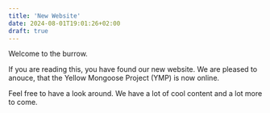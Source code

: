 ```yaml
---
title: 'New Website'
date: 2024-08-01T19:01:26+02:00
draft: true
---
```


Welcome to the burrow.

If you are reading this, you have found our new website.
We are pleased to anouce, that the Yellow Mongoose Project (YMP) is now online.

Feel free to have a look around.
We have a lot of cool content and a lot more to come.
